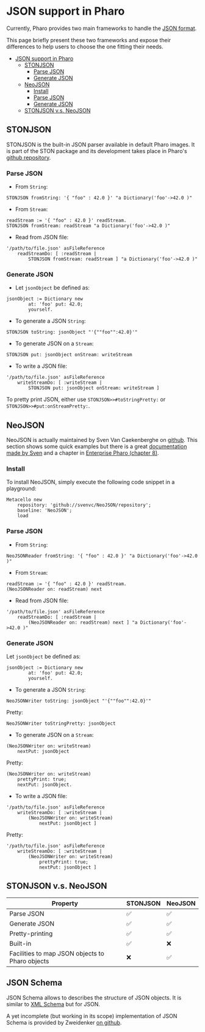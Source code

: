 # JSON support in Pharo
Currently, Pharo provides two main frameworks to handle the [JSON format](https://en.wikipedia.org/wiki/JSON).

This page briefly present these two frameworks and expose their differences to help users to choose the one fitting their needs.

- [JSON support in Pharo](#json-support-in-pharo)
  * [STONJSON](#stonjson)
    + [Parse JSON](#parse-json)
    + [Generate JSON](#generate-json)
  * [NeoJSON](#neojson)
    + [Install](#install)
    + [Parse JSON](#parse-json-1)
    + [Generate JSON](#generate-json-1)
  * [STONJSON v.s. NeoJSON](#stonjson-vs-neojson)

## STONJSON
STONJSON is the built-in JSON parser available in default Pharo images. It is part of the STON package and its development takes place in Pharo's [github repository](https://github.com/pharo-project/pharo).

### Parse JSON
- From `String`:
```Smalltalk
STONJSON fromString: '{ "foo" : 42.0 }' "a Dictionary('foo'->42.0 )"
```

- From `Stream`:
```Smalltalk
readStream := '{ "foo" : 42.0 }' readStream.
STONJSON fromStream: readStream "a Dictionary('foo'->42.0 )"
```

- Read from JSON file:
```Smalltalk
'/path/to/file.json' asFileReference
	readStreamDo: [ :readStream |
		STONJSON fromStream: readStream ] "a Dictionary('foo'->42.0 )"
```

### Generate JSON
- Let `jsonObject` be defined as:
```Smalltalk
jsonObject := Dictionary new
		at: 'foo' put: 42.0;
		yourself.
```

- To generate a JSON `String`:
```Smalltalk
STONJSON toString: jsonObject "'{""foo"":42.0}'"
```

- To generate JSON on a `Stream`:
```Smalltalk
STONJSON put: jsonObject onStream: writeStream
```

- To write a JSON file:
```Smalltalk
'/path/to/file.json' asFileReference
	writeStreamDo: [ :writeStream |
		STONJSON put: jsonObject onStream: writeStream ]
```

To pretty print JSON, either use `STONJSON>>#toStringPretty:` or `STONJSON>>#put:onStreamPretty:`.

## NeoJSON
NeoJSON is actually maintained by Sven Van Caekenberghe on [github](https://github.com/svenvc/NeoJSON). 
This section shows some quick examples but there is a great [documentation made by Sven](https://github.com/svenvc/docs/blob/master/neo/neo-json-paper.md) and a chapter in [Enterprise Pharo (chapter 8)](http://books.pharo.org/enterprise-pharo/).

### Install
To install NeoJSON, simply execute the following code snippet in a playground:
```
Metacello new
    repository: 'github://svenvc/NeoJSON/repository';
    baseline: 'NeoJSON';
    load
```

### Parse JSON

- From `String`:
```Smalltalk
NeoJSONReader fromString: '{ "foo" : 42.0 }' "a Dictionary('foo'->42.0 )"
```

- From `Stream`:
```Smalltalk
readStream := '{ "foo" : 42.0 }' readStream.
(NeoJSONReader on: readStream) next
```

- Read from JSON file:
```Smalltalk
'/path/to/file.json' asFileReference
	readStreamDo: [ :readStream |
		(NeoJSONReader on: readStream) next ] "a Dictionary('foo'->42.0 )"
```

### Generate JSON
Let `jsonObject` be defined as:
```Smalltalk
jsonObject := Dictionary new
		at: 'foo' put: 42.0;
		yourself.
```

- To generate a JSON `String`:
```Smalltalk
NeoJSONWriter toString: jsonObject "'{""foo"":42.0}'"
```

Pretty:
```Smalltalk
NeoJSONWriter toStringPretty: jsonObject
```

- To generate JSON on a `Stream`:
```Smalltalk
(NeoJSONWriter on: writeStream)
	nextPut: jsonObject
```

Pretty:
```Smalltalk
(NeoJSONWriter on: writeStream)
	prettyPrint: true;
	nextPut: jsonObject.
```

- To write a JSON file:
```Smalltalk
'/path/to/file.json' asFileReference
	writeStreamDo: [ :writeStream |
		(NeoJSONWriter on: writeStream)
			nextPut: jsonObject ]
```

Pretty:
```Smalltalk
'/path/to/file.json' asFileReference
	writeStreamDo: [ :writeStream |
		(NeoJSONWriter on: writeStream)
			prettyPrint: true;
			nextPut: jsonObject ]
```

## STONJSON v.s. NeoJSON

|Property                                        |STONJSON            |NeoJSON             |
|------------------------------------------------|--------------------|--------------------|
|Parse JSON                                      | :white_check_mark: | :white_check_mark: |
|Generate JSON                                   | :white_check_mark: | :white_check_mark: |
|Pretty-printing                                 | :white_check_mark: | :white_check_mark: |
|Built-in                                        | :white_check_mark: | :x:                |
|Facilities to map JSON objects to Pharo objects | :x:                | :white_check_mark: |

## JSON Schema
JSON Schema allows to describes the structure of JSON objects. It is similar to [XML Schema](https://en.wikipedia.org/wiki/XML_Schema_(W3C)) but for JSON.

A yet incomplete (but working in its scope) implementation of JSON Schema is provided by Zweidenker [on github](https://github.com/zweidenker/JSONSchema).
